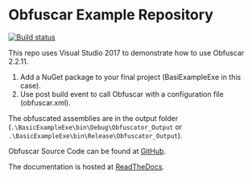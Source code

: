 Obfuscar Example Repository
===========================

[![Build status](https://img.shields.io/appveyor/ci/lextm/obfuscar-example/master.svg?label=appveyor&style=flat-square)](https://ci.appveyor.com/project/lextm/obfuscar-example)

This repo uses Visual Studio 2017 to demonstrate how to use Obfuscar 2.2.11.

1. Add a NuGet package to your final project (BasiExampleExe in this case).
2. Use post build event to call Obfuscar with a configuration file (obfuscar.xml).

The obfuscated assemblies are in the output folder (`.\BasicExampleExe\bin\Debug\Obfuscator_Output` or `.\BasicExampleExe\bin\Release\Obfuscator_Output`).

Obfuscar Source Code can be found at [GitHub](https://github.com/lextm/obfuscar/).

The documentation is hosted at [ReadTheDocs](http://docs.obfuscar.com/).
